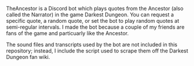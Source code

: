 TheAncestor is a Discord bot which plays quotes from the Ancestor (also called the Narrator) in the game Darkest Dungeon. You can request a specific quote, a random quote, or set the bot to play random quotes at semi-regular intervals. I made the bot because a couple of my friends are fans of the game and particuarly like the Ancestor. 

The sound files and transcripts used by the bot are not included in this repository; instead, I include the script used to scrape them off the Darkest Dungeon fan wiki.
